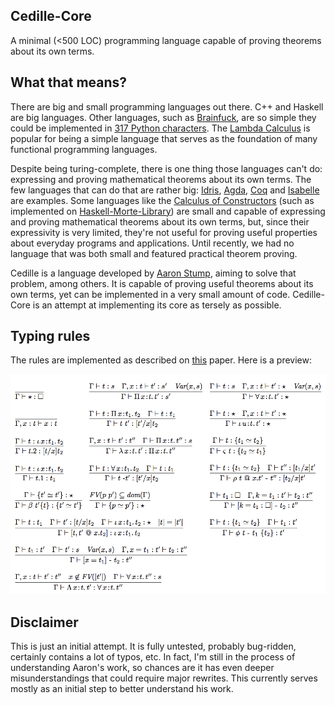 ## Cedille-Core 

A minimal (<500 LOC) programming language capable of proving theorems about its own terms.

## What that means?

There are big and small programming languages out there. C++ and Haskell are big languages. Other languages, such as [Brainfuck](https://en.wikipedia.org/wiki/Brainfuck), are so simple they could be implemented in [317 Python characters](https://codegolf.stackexchange.com/a/3085/7607). The [Lambda Calculus](https://en.wikipedia.org/wiki/Lambda_calculus) is popular for being a simple language that serves as the foundation of many functional programming languages.

Despite being turing-complete, there is one thing those languages can't do: expressing and proving mathematical theorems about its own terms. The few languages that can do that are rather big: [Idris](https://www.idris-lang.org/), [Agda](https://en.wikipedia.org/wiki/Agda_(programming_language)), [Coq](https://coq.inria.fr/) and [Isabelle](https://isabelle.in.tum.de/) are examples. Some languages like the [Calculus of Constructors](https://en.wikipedia.org/wiki/Calculus_of_constructions) (such as implemented on [Haskell-Morte-Library](https://github.com/Gabriel439/Haskell-Morte-Library)) are small and capable of expressing and proving mathematical theorems about its own terms, but, since their expressivity is very limited, they're not useful for proving useful properties about everyday programs and applications. Until recently, we had no language that was both small and featured practical theorem proving.

Cedille is a language developed by [Aaron Stump](http://homepage.divms.uiowa.edu/~astump/), aiming to solve that problem, among others. It is capable of proving useful theorems about its own terms, yet can be implemented in a very small amount of code. Cedille-Core is an attempt at implementing its core as tersely as possible.

## Typing rules


The rules are implemented as described on [this]() paper. Here is a preview:

![rules.png](rules.png)

## Disclaimer

This is just an initial attempt. It is fully untested, probably bug-ridden, certainly contains a lot of typos, etc. In fact, I'm still in the process of understanding Aaron's work, so chances are it has even deeper misunderstandings that could require major rewrites. This currently serves mostly as an initial step to better understand his work.
